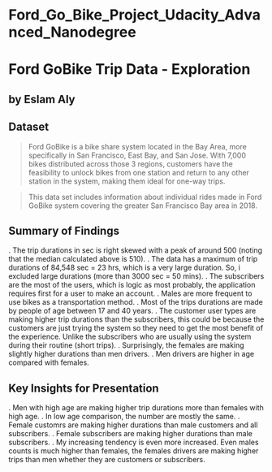 # Ford_Go_Bike_Project_Udacity_Advanced_Nanodegree

# Ford GoBike Trip Data - Exploration
## by Eslam Aly


## Dataset

> Ford GoBike is a bike share system located in the Bay Area, more specifically in San Francisco, East Bay, and San Jose. With 7,000 bikes distributed across those 3 regions, customers have the feasibility to unlock bikes from one station and return to any other station in the system, making them ideal for one-way trips.

> This data set includes information about individual rides made in Ford GoBike system covering the greater San Francisco Bay area in 2018.


## Summary of Findings

. The trip durations in sec is right skewed with a peak of around 500 (noting that the median calculated above is 510).
. The data has a maximum of trip durations of 84,548 sec = 23 hrs, which is a very large duration. So, i excluded large durations (more than 3000 sec = 50 mins).
. The subscribers are the most of the users, which is logic as most probably, the application requires first for a user to make an account.
. Males are more frequent to use bikes as a transportation method.
. Most of the trips durations are made by people of age between 17 and 40 years.
. The customer user types are making higher trip durations than the subscribers, this could be because the customers are just trying the system so they need to get the most benefit of the experience. Unlike the subscribers who are usually using the system during their routine (short trips).
. Surprisingly, the females are making slightly higher durations than men drivers.
. Men drivers are higher in age compared with females.

## Key Insights for Presentation

. Men with high age are making higher trip durations more than females with high age.
. In low age comparison, the number are mostly the same.
. Female customrs are making higher durations than male customers and all subscribers.
. Female subscribers are making higher durations than male subscribers.
. My increasing tendency is even more increased. Even males counts is much higher than females, the females drivers are making higher trips than men whether they are customers or subscribers.



